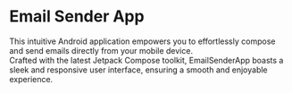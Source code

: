 # Email Sender App 
This intuitive Android application empowers you to effortlessly compose and send emails directly from your mobile device. \
Crafted with the latest Jetpack Compose toolkit, EmailSenderApp boasts a sleek and responsive user interface, ensuring a smooth and enjoyable experience.
